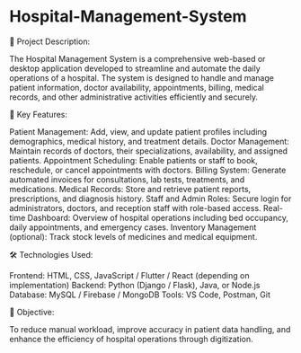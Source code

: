 # Hospital-Management-System

📄 Project Description:

The Hospital Management System is a comprehensive web-based or desktop application developed to streamline and automate the daily operations of a hospital. The system is designed to handle and manage patient information, doctor availability, appointments, billing, medical records, and other administrative activities efficiently and securely.

🚀 Key Features:

Patient Management: Add, view, and update patient profiles including demographics, medical history, and treatment details.
Doctor Management: Maintain records of doctors, their specializations, availability, and assigned patients.
Appointment Scheduling: Enable patients or staff to book, reschedule, or cancel appointments with doctors.
Billing System: Generate automated invoices for consultations, lab tests, treatments, and medications.
Medical Records: Store and retrieve patient reports, prescriptions, and diagnosis history.
Staff and Admin Roles: Secure login for administrators, doctors, and reception staff with role-based access.
Real-time Dashboard: Overview of hospital operations including bed occupancy, daily appointments, and emergency cases.
Inventory Management (optional): Track stock levels of medicines and medical equipment.

🛠️ Technologies Used:

Frontend: HTML, CSS, JavaScript / Flutter / React (depending on implementation)
Backend: Python (Django / Flask), Java, or Node.js
Database: MySQL / Firebase / MongoDB
Tools: VS Code, Postman, Git

🎯 Objective:

To reduce manual workload, improve accuracy in patient data handling, and enhance the efficiency of hospital operations through digitization.


